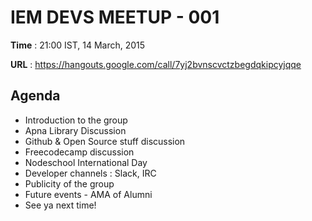 # IEM DEVS MEETUP - 001


**Time** : 21:00 IST, 14 March, 2015

**URL** : https://hangouts.google.com/call/7yj2bvnscvctzbegdqkipcyjqqe

## Agenda

* Introduction to the group
* Apna Library Discussion
* Github &amp; Open Source stuff discussion
* Freecodecamp discussion
* Nodeschool International Day
* Developer channels : Slack, IRC
* Publicity of the group
* Future events - AMA of Alumni
* See ya next time!

